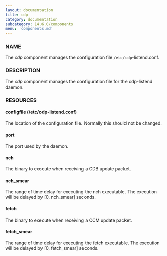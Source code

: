```yaml
---
layout: documentation
title: cdp
category: documentation
subcategory: 14.6.0/components
menu: 'components.md'
---
```

### NAME

The _cdp_ component manages the configuration file
`/etc/cdp`-listend.conf.

### DESCRIPTION

The _cdp_ component manages the configuration file for the
cdp-listend daemon.

### RESOURCES

#### configfile (/etc/cdp-listend.conf)

The location of the configuration file.  Normally this should not be
changed. 

#### port

The port used by the daemon.  

#### nch

The binary to execute when receiving a CDB update packet.

#### nch\_smear

The range of time delay for executing the nch executable.  The
execution will be delayed by \[0, nch\_smear\] seconds.

#### fetch

The binary to execute when receiving a CCM update packet.

#### fetch\_smear

The range of time delay for executing the fetch executable.  The
execution will be delayed by \[0, fetch\_smear\] seconds.
